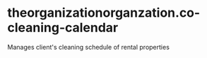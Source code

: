 # theorganizationorganzation.co-cleaning-calendar
Manages client's cleaning schedule of rental properties
